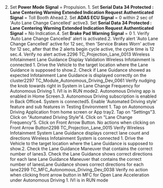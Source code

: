2. Set **Power Mode Signal** = Propulsion. 1. Set **Serial Data 34 Protected : Lane Centering Warning Extended Indication Request Authenticated Signal** = Toll Booth Ahead.2. Set **ADAS ECU Signal** = 0 within 2 sec of 'Auto Lane Change Cancelled' active3. Set **Serial Data 34 Protected : Lane Centering Warning Extended Indication Request Authenticated Signal** = No Indication.4. Set **Brake Pad Warning Signal** = 0 1. Verify 'Auto Lane Change Cancelled' alert is activated.2. Verify alert 'Auto Lane Change Cancelled' active for 12 sec, then 'Service Brakes Worn' active for 12 sec, after that the 2 alerts begin cycle active, the cycle time is 12 sec.4. Verify no alert active.2296 TC_Projection_Lane_0013 Wireless Infotainment Lane Guidance Display Validation Wireless Infotainment is connected 1. Drive the Vehicle to the target location where the Lane Guidance is supposed to show.2. Check if Lane Guidance showed as expected Infotainment Lane Guidance is displayed correctly on the cluster2297 TC_Module_Autonomous_Driving_Dev_0061 Verify nudging the knob towards right in System in Lane Change Frequency for Autonomous Driving 1. IVI is in RUN mode2. Autonomous Driving app is enabled in Home Screen.3. Autonomous Driving subscription is enabled in Back Office4. System is connected5. Enable 'Automated Driving style' feature and sub features in Testing Environment 1. Tap on Autonomous Driving Application from home screen or App tray2. Tap on "Settings"3. Click on "Automated Driving Style"4. Click on "Lane Change Frequency"5. Click on Front Arrow Button. No actions when clicking on Front Arrow Button2298 TC_Projection_Lane_0015 Verify Wireless Infotainment System Lane Guidance displays correct lane count and directions Wireless Infotainment System is connected 1. Drive the Vehicle to the target location where the Lane Guidance is supposed to show.2. Check the Lane Guidance Maneuver that contains the correct number of lanes3. Check the Lane Guidance shows correct directions for each lane Lane Guidance Maneuver that contains the correct number of lanesLane Guidance shows correct directions for each lane2299 TC_MFC_Autonomous_Driving_Dev_0038 Verify no action when clicking front arrow button in MFC for Open Lane Acceleration under Autonomous Driving 1. IVI is in RUN mode